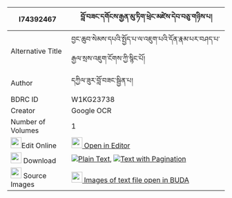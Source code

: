 |I74392467|བློ་བཟང་དགོངས་རྒྱན་མུ་ཏིག་ཕྲེང་མཛེས་དེབ་བཅུ་གཉིས་པ། 
| --- | --- 
|Alternative Title |བྱང་ཆུབ་སེམས་དཔའི་སྤྱོད་པ་ལ་འཇུག་པའི་དོན་རྣམ་པར་བཤད་པ་རྒྱལ་སྲས་འཇུག་ངོགས་ཀྱི་སྙིང་པོ།
|Author| དཀྱིལ་ཟུར་བློ་བཟང་སྦྱིན་པ།
|BDRC ID | W1KG23738
|Creator | Google OCR
|Number of Volumes| 1
|<img width="25" src="https://img.icons8.com/color/25/000000/edit-property.png">Edit Online| [<img width="25" src="https://avatars.githubusercontent.com/u/45091458?s=200&v=4"> Open in Editor](http://editor.openpecha.org/I74392467)
|<img width="25" src="https://img.icons8.com/fluent/48/000000/download-2.png"/>  Download | [![](https://img.icons8.com/color/20/000000/txt.png)Plain Text](https://github.com/Openpecha/I74392467/releases/download/v1/lozang_gong_gyen_mutik_treng_d_plain_I74392467.zip), [![](https://img.icons8.com/color/20/000000/txt.png)Text with Pagination](https://github.com/Openpecha/I74392467/releases/download/v1/lozang_gong_gyen_mutik_treng_d_pages_I74392467.zip)
|<img width="25" src="https://img.icons8.com/plasticine/100/000000/pictures-folder.png"/>  Source Images | [<img width="25" src="https://library.bdrc.io/icons/BUDA-small.svg"> Images of text file open in BUDA](https://library.bdrc.io/show/bdr:W1KG23738)